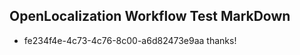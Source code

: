 ## OpenLocalization Workflow Test MarkDown
* fe234f4e-4c73-4c76-8c00-a6d82473e9aa thanks!

<!--HONumber=Aug16_HO4-->


